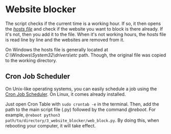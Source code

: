 # Website blocker

The script checks if the current time is a working hour. If so, it then opens the [_hosts file_](https://www.wikiwand.com/en/Hosts_(file)) and check if the website you want to block is there already. If it's not, then you add it to the file. When it's not working hours, the _hosts_ file is read line by line and the websites are removed from it.

On Windows the hosts file is generally located at _C:\Windows\System32\drivers\etc_ path. Though, the original file was copied to the working directory.

## Cron Job Scheduler
On Unix-like operating systems, you can easily schedule a job using the [Cron Job Scheduler](https://www.wikiwand.com/en/Cron). On Linux, it comes already installed. 

Just open Cron Table with `sudo crontab -e` in the terminal. Then, add the path to the main script file (.py) followed by the command _@reboot_. For example, `@reboot python3 path/to/directory/3_website_blocker/web_block.py`. By doing this, when rebooting your computer, it will take effect.


